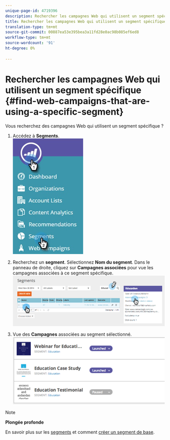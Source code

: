 ```yaml
---
unique-page-id: 4719396
description: Rechercher les campagnes Web qui utilisent un segment spécifique - Documents marketing - Documentation du produit
title: Rechercher les campagnes Web qui utilisent un segment spécifique
translation-type: tm+mt
source-git-commit: 00887ea53e395bea3a11fd28e0ac98b085ef6ed8
workflow-type: tm+mt
source-wordcount: '91'
ht-degree: 0%

---
```



# Rechercher les campagnes Web qui utilisent un segment spécifique {#find-web-campaigns-that-are-using-a-specific-segment}

Vous recherchez des campagnes Web qui utilisent un segment spécifique ?

1. Accédez à **Segments**.\
   ![](assets/new-dropdown-segments-hand-1.jpg)

1. Recherchez un **segment**. Sélectionnez **Nom du segment**. Dans le panneau de droite, cliquez sur **Campagnes associées** pour vue les campagnes associées à ce segment spécifique.\
   ![](assets/image2014-11-26-14-21-59.png)

1. Vue des **Campagnes** associées au segment sélectionné.\
   ![](assets/image2014-11-26-14-3a25-3a30.png)

>[!NOTE]
>
>**Plongée profonde**
>
>En savoir plus sur les [segments](web-segments.md) et comment [créer un segment de base](create-a-basic-web-segment.md).

